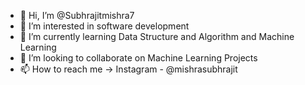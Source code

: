 - 👋 Hi, I’m @Subhrajitmishra7
- 👀 I’m interested in software development
- 🌱 I’m currently learning Data Structure and Algorithm and Machine Learning
- 💞️ I’m looking to collaborate on Machine Learning Projects
- 📫 How to reach me -> Instagram - @mishrasubhrajit 

<!---
Subhrajitmishra7/Subhrajitmishra7 is a ✨ special ✨ repository because its `README.md` (this file) appears on your GitHub profile.
You can click the Preview link to take a look at your changes.
--->
